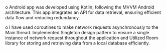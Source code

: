 o	Android app was developed using Kotlin, following the MVVM Android architecture. This app integrates an API for data retrieval, ensuring efficient data flow and reducing redundancy.


o	I have used coroutines to make network requests asynchronously to the Main thread. Implemented Singleton design pattern to ensure a single instance of network request throughout the application and Utilized Room library for storing and retrieving data from a local database efficiently.
